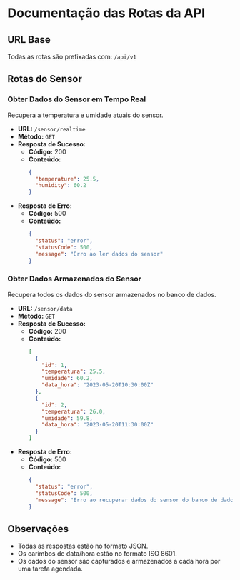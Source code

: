 # Documentação das Rotas da API

## URL Base

Todas as rotas são prefixadas com: `/api/v1`

## Rotas do Sensor

### Obter Dados do Sensor em Tempo Real

Recupera a temperatura e umidade atuais do sensor.

- **URL:** `/sensor/realtime`
- **Método:** `GET`
- **Resposta de Sucesso:**
  - **Código:** 200
  - **Conteúdo:** 
    ```json
    {
      "temperature": 25.5,
      "humidity": 60.2
    }
    ```
- **Resposta de Erro:**
  - **Código:** 500
  - **Conteúdo:** 
    ```json
    {
      "status": "error",
      "statusCode": 500,
      "message": "Erro ao ler dados do sensor"
    }
    ```

### Obter Dados Armazenados do Sensor

Recupera todos os dados do sensor armazenados no banco de dados.

- **URL:** `/sensor/data`
- **Método:** `GET`
- **Resposta de Sucesso:**
  - **Código:** 200
  - **Conteúdo:** 
    ```json
    [
      {
        "id": 1,
        "temperatura": 25.5,
        "umidade": 60.2,
        "data_hora": "2023-05-20T10:30:00Z"
      },
      {
        "id": 2,
        "temperatura": 26.0,
        "umidade": 59.8,
        "data_hora": "2023-05-20T11:30:00Z"
      }
    ]
    ```
- **Resposta de Erro:**
  - **Código:** 500
  - **Conteúdo:** 
    ```json
    {
      "status": "error",
      "statusCode": 500,
      "message": "Erro ao recuperar dados do sensor do banco de dados"
    }
    ```

## Observações

- Todas as respostas estão no formato JSON.
- Os carimbos de data/hora estão no formato ISO 8601.
- Os dados do sensor são capturados e armazenados a cada hora por uma tarefa agendada.